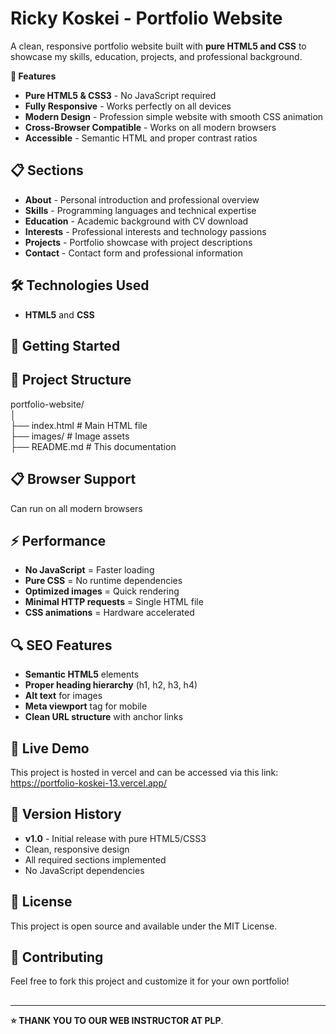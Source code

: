 # **Ricky Koskei \- Portfolio Website**

A clean, responsive portfolio website built with **pure HTML5 and CSS** to showcase my skills, education, projects, and professional background. 

**🌟 Features**

* **Pure HTML5 & CSS3** \- No JavaScript required  
* **Fully Responsive** \- Works perfectly on all devices  
* **Modern Design** \- Profession simple website with smooth CSS animation   
* **Cross-Browser Compatible** \- Works on all modern browsers  
* **Accessible** \- Semantic HTML and proper contrast ratios

## **📋 Sections**

* **About** \- Personal introduction and professional overview  
* **Skills** \- Programming languages and technical expertise  
* **Education** \- Academic background with CV download  
* **Interests** \- Professional interests and technology passions  
* **Projects** \- Portfolio showcase with project descriptions  
* **Contact** \- Contact form and professional information

## **🛠️ Technologies Used**

* **HTML5** and **CSS**

## **🚀 Getting Started**

## **📁 Project Structure**

portfolio-website/  
│  
├── index.html              \# Main HTML file   
├── images/                 \# Image assets  
├── README.md              \# This documentation

## **📋 Browser Support**

Can run on all modern browsers 

## **⚡ Performance**

* **No JavaScript** \= Faster loading  
* **Pure CSS** \= No runtime dependencies  
* **Optimized images** \= Quick rendering  
* **Minimal HTTP requests** \= Single HTML file  
* **CSS animations** \= Hardware accelerated

## **🔍 SEO Features**

* **Semantic HTML5** elements  
* **Proper heading hierarchy** (h1, h2, h3, h4)  
* **Alt text** for images  
* **Meta viewport** tag for mobile  
* **Clean URL structure** with anchor links

## **🚀 Live Demo**

This project is hosted in vercel and can be accessed via this link:
https://portfolio-koskei-13.vercel.app/

## **🔄 Version History**

* **v1.0** \- Initial release with pure HTML5/CSS3  
* Clean, responsive design  
* All required sections implemented  
* No JavaScript dependencies

## **📄 License**

This project is open source and available under the MIT License.

## **🤝 Contributing**

Feel free to fork this project and customize it for your own portfolio\!

## 

---

**⭐ THANK YOU TO OUR WEB INSTRUCTOR AT PLP**.
